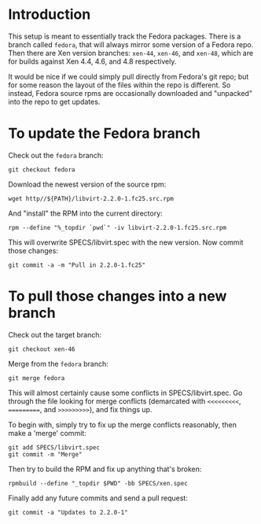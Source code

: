 # Introduction

This setup is meant to essentially track the Fedora packages.  There
is a branch called `fedora`, that will always mirror some version of a
Fedora repo.  Then there are Xen version branches: `xen-44`, `xen-46`,
and `xen-48`, which are for builds against Xen 4.4, 4.6, and 4.8
respectively.

It would be nice if we could simply pull directly from Fedora's git
repo; but for some reason the layout of the files within the repo is
different.  So instead, Fedora source rpms are occasionally downloaded
and "unpacked" into the repo to get updates.

# To update the Fedora branch

Check out the `fedora` branch:

    git checkout fedora

Download the newest version of the source rpm:

    wget http//${PATH}/libvirt-2.2.0-1.fc25.src.rpm

And "install" the RPM into the current directory:

    rpm --define "%_topdir `pwd`" -iv libvirt-2.2.0-1.fc25.src.rpm

This will overwrite SPECS/libvirt.spec with the new version.  Now commit those changes:

    git commit -a -m "Pull in 2.2.0-1.fc25"

# To pull those changes into a new branch

Check out the target branch:

    git checkout xen-46

Merge from the `fedora` branch:

    git merge fedora

This will almost certainly cause some conflicts in SPECS/libvirt.spec.
Go through the file looking for merge conflicts (demarcated with
`<<<<<<<<<`, `=========`, and `>>>>>>>>>`), and fix things up.

To begin with, simply try to fix up the merge conflicts reasonably,
then make a 'merge' commit:

    git add SPECS/libvirt.spec
    git commit -m "Merge"

Then try to build the RPM and fix up anything that's broken:

    rpmbuild --define "_topdir $PWD" -bb SPECS/xen.spec 

Finally add any future commits and send a pull request:

    git commit -a "Updates to 2.2.0-1"